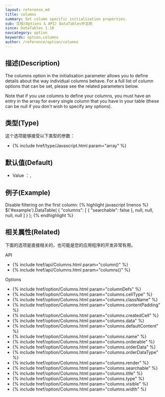 ```yaml
---
layout: reference_md
title: columns
summary: Set column specific initialisation properties.
sub: 文档(Options & API) DataTables中文网
since: DataTables 1.10
navcategory: option
keywords: option,columns
author: /reference/option/columns
---
```


## 描述(Description)

The columns option in the initialisation parameter allows you to define details about the way individual columns behave. For a full list of column options that can be set, please see the related parameters below.

Note that if you use columns to define your columns, you must have an entry in the array for every single column that you have in your table (these can be null if you don't wish to specify any options).


## 类型(Type)
这个选项能够接受以下类型的参数：

- {% include href/type/Javascript.html param="array" %}


## 默认值(Default)
- Value ：`,`

 
## 例子(Example)

Disable filtering on the first column:
{% highlight javascript linenos %}
$('#example').DataTable( {
   "columns": [
      { "searchable": false },
      null,
      null,
      null,
      null
    ]
} );
{% endhighlight %}


## 相关属性(Related)
下面的选项是直接相关的，也可能是您的应用程序的开发非常有用。

API

- {% include href/api/Columns.html param="column()" %}
- {% include href/api/Columns.html param="columns()" %}

Options

- {% include href/option/Columns.html param="columnDefs" %}
- {% include href/option/Columns.html param="columns.cellType" %}
- {% include href/option/Columns.html param="columns.className" %}
- {% include href/option/Columns.html param="columns.contentPadding" %}
- {% include href/option/Columns.html param="columns.createdCell" %}
- {% include href/option/Columns.html param="columns.data" %}
- {% include href/option/Columns.html param="columns.defaultContent" %}
- {% include href/option/Columns.html param="columns.name" %}
- {% include href/option/Columns.html param="columns.orderable" %}
- {% include href/option/Columns.html param="columns.orderData" %}
- {% include href/option/Columns.html param="columns.orderDataType" %}
- {% include href/option/Columns.html param="columns.render" %}
- {% include href/option/Columns.html param="columns.searchable" %}
- {% include href/option/Columns.html param="columns.title" %}
- {% include href/option/Columns.html param="columns.type" %}
- {% include href/option/Columns.html param="columns.visible" %}
- {% include href/option/Columns.html param="columns.width" %}